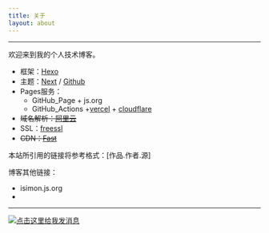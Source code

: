 ```yaml
---
title: 关于
layout: about
---
```


---

欢迎来到我的个人技术博客。

- 框架：[Hexo](https://hexo.io/zh-cn/)
- 主题：[Next](https://theme-next.js.org) / [Github](https://github.com/next-theme/hexo-theme-next)
- Pages服务：
  - GitHub_Page + js.org
  - GitHub_Actions +[vercel](https://vercel.com/) + [cloudflare](https://dash.cloudflare.com)
- ~~域名解析：[阿里云](https://dns.console.aliyun.com/)~~
- SSL：[freessl](https://freessl.cn/)
- ~~CDN：[Fast](https://fast.io/)~~

本站所引用的链接将参考格式：[作品.作者.源]

博客其他链接：
- isimon.js.org
- 
---

<a target="_blank" href="http://wpa.qq.com/msgrd?v=3&amp;uin=707347059&amp;site=qq&amp;menu=yes">
<img border="0" src="http://wpa.qq.com/pa?p=2:707347059:51" alt="点击这里给我发消息" title="点击这里给我发消息"/></a>